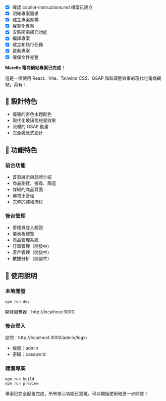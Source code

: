 <!-- 電商網站專案 Copilot 指令 -->
- [x] 確認 copilot-instructions.md 檔案已建立
- [x] 明確專案需求
- [x] 建立專案架構
- [x] 客製化專案
- [x] 安裝所需擴充功能
- [x] 編譯專案
- [x] 建立和執行任務
- [x] 啟動專案
- [x] 確保文件完整

**Marelle 電商網站專案已完成！**

這是一個使用 React、Vite、Tailwind CSS、GSAP 和玻璃態效果的現代化電商網站，具有：

## 🎨 設計特色
- 優雅的杏色主題配色
- 現代化玻璃態視覺效果
- 流暢的 GSAP 動畫
- 完全響應式設計

## 🚀 功能特色

### 前台功能
- 首頁展示與品牌介紹
- 商品瀏覽、搜尋、篩選
- 詳細的商品頁面
- 購物車管理
- 完整的結帳流程

### 後台管理
- 管理員登入驗證
- 儀表板總覽
- 商品管理系統
- 訂單管理（開發中）
- 客戶管理（開發中）
- 數據分析（開發中）

## 📝 使用說明

### 本地開發
```bash
npm run dev
```
開發服務器：http://localhost:3000

### 後台登入
訪問：http://localhost:3000/admin/login
- 帳號：admin
- 密碼：password

### 建置專案
```bash
npm run build
npm run preview
```

專案已完全配置完成，所有核心功能已實現，可以開始使用和進一步開發！